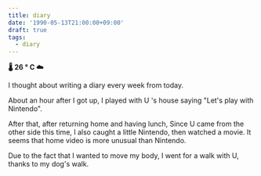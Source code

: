```yaml
---
title: diary
date: '1990-05-13T21:00:00+09:00'
draft: true
tags:
  - diary
---
```


**🌡 26 ° C ☁**

I thought about writing a diary every week from today.

About an hour after I got up, I played with U 's house saying "Let's play with Nintendo".

After that, after returning home and having lunch, Since U came from the other side this time, I also caught a little Nintendo, then watched a movie. It seems that home video is more unusual than Nintendo.

Due to the fact that I wanted to move my body, I went for a walk with U, thanks to my dog's walk.
